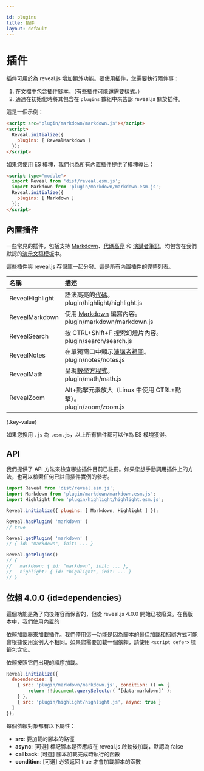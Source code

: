 ```yaml
---

id: plugins
title: 插件
layout: default
---
```


# 插件

插件可用於為 reveal.js 增加額外功能。要使用插件，您需要執行兩件事：
1. 在文檔中包含插件腳本。（有些插件可能還需要樣式。）
1. 通過在初始化時將其包含在 `plugins` 數組中來告訴 reveal.js 關於插件。

這是一個示例：
```html
<script src="plugin/markdown/markdown.js"></script>
<script>
  Reveal.initialize({
    plugins: [ RevealMarkdown ]
  });
</script>
```

如果您使用 ES 模塊，我們也為所有內置插件提供了模塊導出：
```html
<script type="module">
  import Reveal from 'dist/reveal.esm.js';
  import Markdown from 'plugin/markdown/markdown.esm.js';
  Reveal.initialize({
    plugins: [ Markdown ]
  });
</script>
```

## 內置插件

一些常見的插件，包括支持 [Markdown](/markdown/)、[代碼高亮](/code/) 和 [演講者筆記](/speaker-view/)，均包含在我們默認的[演示文稿模板](https://github.com/hakimel/reveal.js/blob/master/index.html)中。

這些插件與 reveal.js 存儲庫一起分發。這是所有內置插件的完整列表。

| 名稱               | 描述
| :-                 | :-
| RevealHighlight    | 語法高亮的[代碼](/code/)。<br><span class="text-gray-600">plugin/highlight/highlight.js</span>
| RevealMarkdown     | 使用 [Markdown](/markdown/) 編寫內容。<br><span class="text-gray-600">plugin/markdown/markdown.js</span>
| RevealSearch       | 按 CTRL+Shift+F 搜索幻燈片內容。<br><span class="text-gray-600">plugin/search/search.js</span>
| RevealNotes        | 在單獨窗口中顯示[演講者視圖](/speaker-view/)。<br><span class="text-gray-600">plugin/notes/notes.js</span>
| RevealMath         | 呈現[數學方程式](/math/)。<br><span class="text-gray-600">plugin/math/math.js</span>
| RevealZoom         | Alt+點擊元素放大（Linux 中使用 CTRL+點擊）。<br><span class="text-gray-600">plugin/zoom/zoom.js</span>
{.key-value}

如果您換用 `.js` 為 `.esm.js`，以上所有插件都可以作為 ES 模塊獲得。

## API

我們提供了 API 方法來檢查哪些插件目前已註冊。如果您想手動調用插件上的方法，也可以檢索任何已註冊插件實例的參考。


```js
import Reveal from 'dist/reveal.esm.js';
import Markdown from 'plugin/markdown/markdown.esm.js';
import Highlight from 'plugin/highlight/highlight.esm.js';

Reveal.initialize({ plugins: [ Markdown, Highlight ] });

Reveal.hasPlugin( 'markdown' )
// true

Reveal.getPlugin( 'markdown' )
// { id: "markdown", init: ... }

Reveal.getPlugins()
// {
//   markdown: { id: "markdown", init: ... },
//   highlight: { id: "highlight", init: ... }
// }
```

## 依賴 <span class="r-version-badge deprecated">4.0.0</span> {id=dependencies}

這個功能是為了向後兼容而保留的，但從 reveal.js 4.0.0 開始已被廢棄。在舊版本中，我們使用內置的

依賴加載器來加載插件。我們停用這一功能是因為腳本的最佳加載和捆綁方式可能會根據使用案例大不相同。如果您需要加載一個依賴，請使用 `<script defer>` 標籤包含它。

依賴按照它們出現的順序加載。

```js
Reveal.initialize({
  dependencies: [
    { src: 'plugin/markdown/markdown.js', condition: () => {
        return !!document.querySelector( ’[data-markdown]’ );
    } },
    { src: 'plugin/highlight/highlight.js', async: true }
  ]
});
```

每個依賴對象都有以下屬性：
- **src**: 要加載的腳本的路徑
- **async**: [可選] 標記腳本是否應該在 reveal.js 啟動後加載，默認為 false
- **callback**: [可選] 腳本加載完成時執行的函數
- **condition**: [可選] 必須返回 true 才會加載腳本的函數